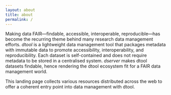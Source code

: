 ```yaml
---
layout: about
title: about
permalink: /
---
```


Making data FAIR—findable, accessible, interoperable, reproducible—has become the recurring theme behind many research
data management efforts. _dtool_ is a lightweight data management tool that packages metadata with immutable data to
promote accessibility, interoperability, and reproducibility. Each dataset is self-contained and does not require
metadata to be stored in a centralised system. _dserver_ makes dtool datasets findable, hence rendering the dtool
ecosystem fit for a FAIR data management world.

This landing page collects various resources distributed across the web to offer a coherent entry point into data
management with dtool.
